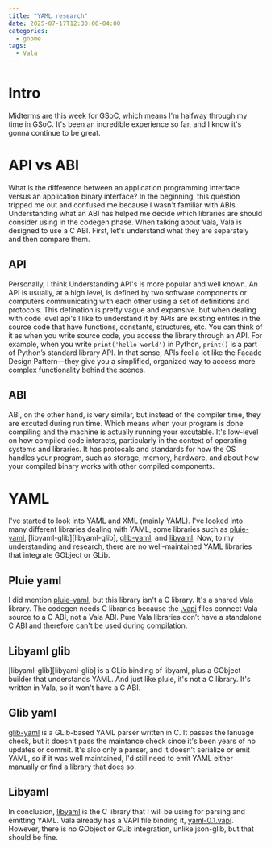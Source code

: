 ```yaml
---
title: "YAML research"
date: 2025-07-17T12:30:00-04:00
categories:
  - gnome
tags:
  - Vala
---
```


# Intro

Midterms are this week for GSoC, which means I'm halfway through my time in GSoC. It's been an incredible experience so far, and I know it's gonna continue to be great.

# API vs ABI

What is the difference between an application programming interface versus an application binary interface? In the beginning, this question tripped me out and confused me because I wasn't familiar with ABIs. Understanding what an ABI has helped me decide which libraries are should consider using in the codegen phase. When talking about Vala, Vala is designed to use a C ABI. First, let's understand what they are separately and then compare them.

## API

Personally, I think Understanding API's is more popular and well known. An API is usually, at a high level, is defined by two software components or computers communicating with each other using a set of definitions and protocols. This defination is pretty vague and expansive. but when dealing with code level api's I like to understand it by APIs are existing entites in the source code that have functions, constants, structures, etc. You can think of it as when you write source code, you access the library through an API. For example, when you write ```print('hello world')``` in Python, ```print()``` is a part of Python’s standard library API. In that sense, APIs feel a lot like the Facade Design Pattern—they give you a simplified, organized way to access more complex functionality behind the scenes.

## ABI

ABI, on the other hand, is very similar, but instead of the compiler time, they are excuted during run time. Which means when your program is done compiling and the machine is actually running your excutable. It's low-level on how compiled code interacts, particularly in the context of operating systems and libraries. It has protocals and standards for how the OS handles your program, such as storage, memory, hardware, and about how your compiled binary works with other compiled components. 


# YAML

I've started to look into YAML and XML (mainly YAML). I've looked into many different libraries dealing with YAML, some libraries such as [pluie-yaml][pluie-yaml], [libyaml-glib][libyaml-glib], [glib-yaml][glib-yaml], and [libyaml][libyaml]. Now, to my understanding and research, there are no well-maintained YAML libraries that integrate GObject or GLib.

## Pluie yaml

I did mention [pluie-yaml][pluie-yaml], but this library isn't a C library. It's a shared Vala library. The codegen needs C libraries because the [.vapi][.vapi] files connect Vala source to a C ABI, not a Vala ABI. Pure Vala libraries don’t have a standalone C ABI and therefore can't be used during compilation.

## Libyaml glib 

[libyaml-glib][libyaml-glib] is a GLib binding of libyaml, plus a GObject builder that understands YAML. And just like pluie, it's not a C library. It's written in Vala, so it won't have a C ABI.

## Glib yaml

[glib-yaml][glib-yaml] is a GLib-based YAML parser written in C. It passes the lanuage check, but it doesn't pass the maintance check since it's been years of no updates or commit. It's also only a parser, and it doesn't serialize or emit YAML, so if it was well maintained, I'd still need to emit YAML either manually or find a library that does so. 

## Libyaml

In conclusion, [libyaml][libyaml] is the C library that I will be using for parsing and emitting YAML. Vala already has a VAPI file binding it, [yaml-0.1.vapi][yaml-0.1.vapi]. However, there is no GObject or GLib integration, unlike json-glib, but that should be fine.



[.vapi]: https://gitlab.gnome.org/GNOME/vala/-/tree/main/vapi?ref_type=heads
[json-glib]: https://gitlab.gnome.org/GNOME/json-glib/-/tree/main?ref_type=heads
[pluie-yaml]: https://github.com/pluie-org/lib-yaml
[yaml-glib]: https://github.com/rainwoodman/libyaml-glib
[libyaml]: https://github.com/yaml/libyaml/tree/master
[glib-yaml]: https://github.com/jimmuhk/glib-yaml
[yaml-0.1.vapi]: https://gitlab.gnome.org/GNOME/vala-extra-vapis/-/blob/master/yaml-0.1.vapi?ref_type=heads
